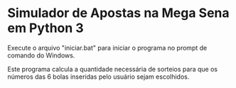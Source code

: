 # Simulador de Apostas na Mega Sena em Python 3

Execute o arquivo "iniciar.bat" para iniciar o programa no prompt de comando do Windows.

Este programa calcula a quantidade necessária de sorteios para que os números das 6 bolas inseridas pelo usuário sejam escolhidos.
